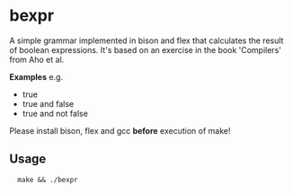 # bexpr

A simple grammar implemented in bison and flex that calculates the result of boolean expressions.
It's based on an exercise in the book 'Compilers' from Aho et al.

**Examples**
e.g.
* true
* true and false
* true and not false

Please install bison, flex and gcc **before** execution of make!

## Usage
```
  make && ./bexpr
```
